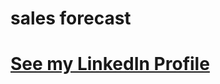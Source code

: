 # sales forecast




# [See my LinkedIn Profile](https://www.linkedin.com/in/hammad-khan-486328233)
